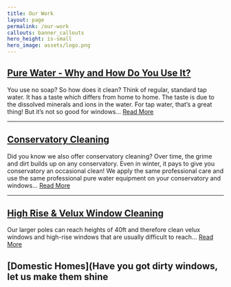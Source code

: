 ```yaml
---
title: Our Work
layout: page
permalink: /our-work
callouts: banner_callouts
hero_height: is-small
hero_image: assets/logo.png
---
```


## [Pure Water - Why and How Do You Use It?](/pure-water)
You use no soap? So how does it clean? Think of regular, standard tap water. It has a taste which differs from home to home. The taste is due to the dissolved minerals and ions in the water. For tap water, that’s a great thing! But it’s not so good for windows... [Read More](/pure-water)

---

## [Conservatory Cleaning](/conservatory-cleaning)
Did you know we also offer conservatory cleaning? Over time, the grime and dirt builds up on any conservatory. Even in winter, it pays to give you conservatory an occasional clean! We apply the same professional care and use the same professional pure water equipment on your conservatory and windows... [Read More](/conservatory-cleaning)

---

## [High Rise & Velux Window Cleaning](/high-rise-velux-window-cleaning)
Our larger poles can reach heights of 40ft and therefore clean velux windows and high-rise windows that are usually difficult to reach... [Read More](/high-rise-velux-window-cleaning)


## [Domestic Homes](Have you got dirty windows, let us make them shine
